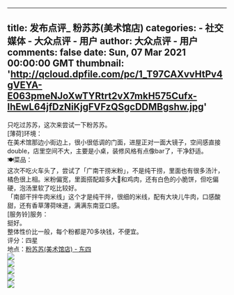
---
title: 发布点评_ 粉苏苏(美术馆店)
categories: 
    - 社交媒体
    - 大众点评 - 用户
author: 大众点评 - 用户
comments: false
date: Sun, 07 Mar 2021 00:00:00 GMT
thumbnail: 'http://qcloud.dpfile.com/pc/1_T97CAXvvHtPv4gVEYA-E063pmeNJoXwTYRtrt2vX7mkH575Cufx-IhEwL64jfDzNiKjgFVFzQSgcDDMBgshw.jpg'
---

<div>   
只吃过苏苏，这次来尝试一下粉苏苏。<br>[薄荷]环境：<br>在美术馆那边小街边上，很小很低调的门面，进屋正对一面大镜子，空间感直接double，店里空间不大，主要是小桌，装修风格有点像bar了，干净舒适。<br>🍽菜品：<br>这次不吃火车头了，尝试了「广南干捞米粉」，不是纯干捞，里面也有很多汤汁，橘色很上相。米粉偏宽，里面搭配超多大🍤和鸡肉，还有白色的小脆饼，但吃偏硬，泡汤里软了吃比较好。<br>「南部干拌牛肉米线」这个才是纯干拌，很细的米线，配有大块儿牛肉，口感酸甜，还有香草薄荷味道，满满东南亚口感。<br>[服务铃]服务：<br>挺好。<br>整体性价比一般，每个粉都是70多块钱，不便宜。<br>评分：四星<br>地点：<a href="http://www.dianping.com/shop/1669253702">粉苏苏(美术馆店) - 东四 </a><br><img src="http://qcloud.dpfile.com/pc/1_T97CAXvvHtPv4gVEYA-E063pmeNJoXwTYRtrt2vX7mkH575Cufx-IhEwL64jfDzNiKjgFVFzQSgcDDMBgshw.jpg" referrerpolicy="no-referrer"><br><img src="http://qcloud.dpfile.com/pc/Mgqh95C6Mji9sIVxg0JYITzm5PR2r73yxvJI1Q-LGlNaQ-1_v68yQRaE3hYFGjA5zNiKjgFVFzQSgcDDMBgshw.jpg" referrerpolicy="no-referrer"><br><img src="http://qcloud.dpfile.com/pc/qfRPGwkPqu_PQzmvqDfAIboZxkfEWVSrMdnrZpRuDfwbwmNqtUjxo7rLp6NEX0YKx01kQIxnuQhku2pS72POOQ.jpg" referrerpolicy="no-referrer"><br><img src="http://qcloud.dpfile.com/pc/olcjJPM7Mo_xiUYk5O6NPz5yAiUPS2UhntoGolzFu-h2kulARv1H8d-rRkzLTyi9x01kQIxnuQhku2pS72POOQ.jpg" referrerpolicy="no-referrer"><br><img src="http://qcloud.dpfile.com/pc/B7AiigZ5jGFnwgJWiR26_aU4VIRCm08DYhJR2xnvPhaemviqX3L3u8D8XUH87SvYx01kQIxnuQhku2pS72POOQ.jpg" referrerpolicy="no-referrer">  
</div>
            